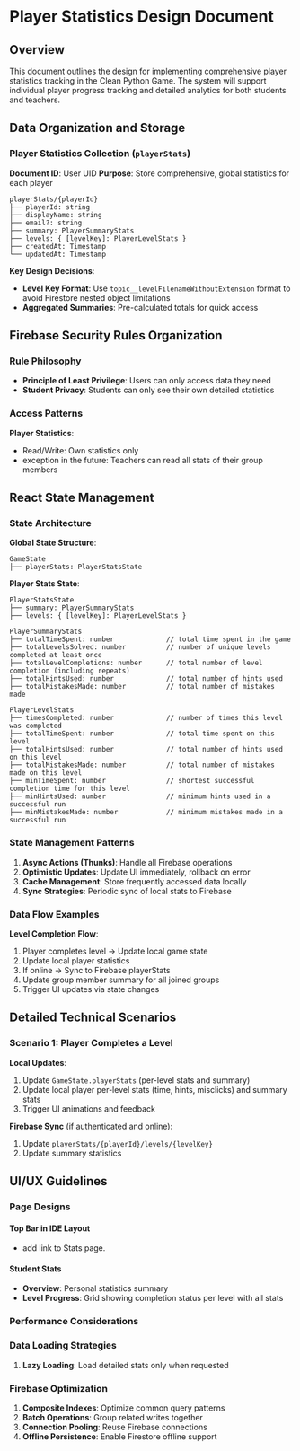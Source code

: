 # Player Statistics Design Document

## Overview

This document outlines the design for implementing comprehensive player statistics tracking in the Clean Python Game.
The system will support individual player progress tracking and detailed analytics for both students and teachers.

## Data Organization and Storage

### Player Statistics Collection (`playerStats`)

**Document ID**: User UID
**Purpose**: Store comprehensive, global statistics for each player

```
playerStats/{playerId}
├── playerId: string
├── displayName: string
├── email?: string
├── summary: PlayerSummaryStats
├── levels: { [levelKey]: PlayerLevelStats }
├── createdAt: Timestamp
└── updatedAt: Timestamp
```

**Key Design Decisions**:

- **Level Key Format**: Use `topic__levelFilenameWithoutExtension` format to avoid Firestore nested object limitations
- **Aggregated Summaries**: Pre-calculated totals for quick access

## Firebase Security Rules Organization

### Rule Philosophy

- **Principle of Least Privilege**: Users can only access data they need
- **Student Privacy**: Students can only see their own detailed statistics

### Access Patterns

**Player Statistics**:

- Read/Write: Own statistics only
- exception in the future: Teachers can read all stats of their group members

## React State Management

### State Architecture

**Global State Structure**:

```
GameState
├── playerStats: PlayerStatsState
```

**Player Stats State**:

```
PlayerStatsState
├── summary: PlayerSummaryStats
├── levels: { [levelKey]: PlayerLevelStats }
```

```
PlayerSummaryStats
├── totalTimeSpent: number             // total time spent in the game
├── totalLevelsSolved: number          // number of unique levels completed at least once
├── totalLevelCompletions: number      // total number of level completion (including repeats)
├── totalHintsUsed: number             // total number of hints used
├── totalMistakesMade: number          // total number of mistakes made

PlayerLevelStats
├── timesCompleted: number             // number of times this level was completed
├── totalTimeSpent: number             // total time spent on this level
├── totalHintsUsed: number             // total number of hints used on this level
├── totalMistakesMade: number          // total number of mistakes made on this level
├── minTimeSpent: number               // shortest successful completion time for this level
├── minHintsUsed: number               // minimum hints used in a successful run
├── minMistakesMade: number            // minimum mistakes made in a successful run
```

### State Management Patterns

1. **Async Actions (Thunks)**: Handle all Firebase operations
2. **Optimistic Updates**: Update UI immediately, rollback on error
3. **Cache Management**: Store frequently accessed data locally
4. **Sync Strategies**: Periodic sync of local stats to Firebase

### Data Flow Examples

**Level Completion Flow**:

1. Player completes level → Update local game state
2. Update local player statistics
3. If online → Sync to Firebase playerStats
4. Update group member summary for all joined groups
5. Trigger UI updates via state changes

## Detailed Technical Scenarios

### Scenario 1: Player Completes a Level

**Local Updates**:

1. Update `GameState.playerStats` (per-level stats and summary)
2. Update local player per-level stats (time, hints, misclicks) and summary stats
3. Trigger UI animations and feedback

**Firebase Sync** (if authenticated and online):

1. Update `playerStats/{playerId}/levels/{levelKey}`
2. Update summary statistics

## UI/UX Guidelines

### Page Designs

#### Top Bar in IDE Layout

- add link to Stats page.

#### Student Stats

- **Overview**: Personal statistics summary
- **Level Progress**: Grid showing completion status per level with all stats

### Performance Considerations

### Data Loading Strategies

1. **Lazy Loading**: Load detailed stats only when requested

### Firebase Optimization

1. **Composite Indexes**: Optimize common query patterns
2. **Batch Operations**: Group related writes together
3. **Connection Pooling**: Reuse Firebase connections
4. **Offline Persistence**: Enable Firestore offline support